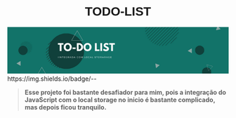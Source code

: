 <center>
    <h1 style="font-family:Verdana, Geneva, Tahoma, sans-serif">TODO-LIST</h1>
</center>
<img src='./IMG/capa.png'>
https://img.shields.io/badge/<LABEL>-<MESSAGE>-<COLOR></COLOR>

> **Esse projeto foi bastante desafiador para mim, pois a integração
do JavaScript com o local storage no inicio é bastante complicado,
mas depois ficou tranquilo.**